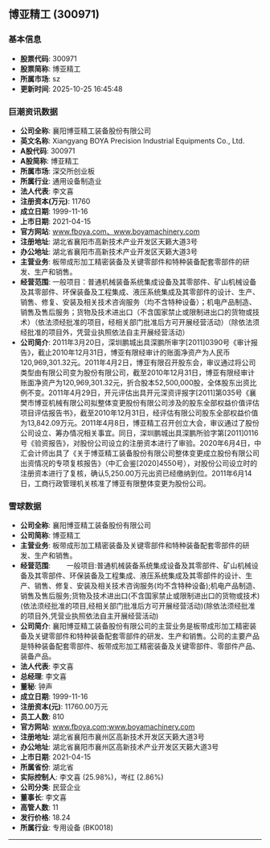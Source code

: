 ## 博亚精工 (300971)

### 基本信息

- **股票代码**: 300971
- **股票简称**: 博亚精工
- **所属市场**: sz
- **更新时间**: 2025-10-25 16:45:48

### 巨潮资讯数据

- **公司全称**: 襄阳博亚精工装备股份有限公司
- **英文名称**: Xiangyang BOYA Precision Industrial Equipments Co., Ltd.
- **A股代码**: 300971
- **A股简称**: 博亚精工
- **所属市场**: 深交所创业板
- **所属行业**: 通用设备制造业
- **法人代表**: 李文喜
- **注册资本(万元)**: 11760
- **成立日期**: 1999-11-16
- **上市日期**: 2021-04-15
- **官方网站**: www.fboya.com、www.boyamachinery.com
- **注册地址**: 湖北省襄阳市高新技术产业开发区天籁大道3号
- **办公地址**: 湖北省襄阳市高新技术产业开发区天籁大道3号
- **主营业务**: 板带成形加工精密装备及关键零部件和特种装备配套零部件的研发、生产和销售。
- **经营范围**: 一般项目：普通机械装备系统集成设备及其零部件、矿山机械设备及其零部件、环保装备及工程集成、液压系统集成及其零部件的设计、生产、销售、修复、安装及相关技术咨询服务（均不含特种设备）；机电产品制造、销售及售后服务；货物及技术进出口（不含国家禁止或限制进出口的货物或技术）（依法须经批准的项目，经相关部门批准后方可开展经营活动）（除依法须经批准的项目外，凭营业执照依法自主开展经营活动）
- **公司简介**: 2011年3月20日，深圳鹏城出具深鹏所审字[2011]0390号《审计报告》，截止2010年12月31日，博亚有限经审计的账面净资产为人民币120,969,301.32元。2011年4月2日，博亚有限召开股东会，审议通过将公司类型由有限公司变为股份有限公司，截至2010年12月31日，博亚有限经审计账面净资产为120,969,301.32元，折合股本52,500,000股，全体股东出资比例不变。2011年4月29日，开元评估出具开元深资评报字[2011]第035号《襄樊市博亚机械有限公司拟整体变更股份有限公司涉及的股东全部权益价值评估项目评估报告书》，截至2010年12月31日，经评估有限公司股东全部权益价值为13,842.09万元。2011年4月8日，博亚精工召开创立大会，审议通过了股份公司设立、筹办情况相关事宜。同日，深圳鹏城出具深鹏所验字第[2011]0116号《验资报告》，对股份公司设立的注册资本进行了审验。2020年6月4日，中汇会计师出具了《关于博亚精工装备股份有限公司整体变更成立股份有限公司出资情况的专项复核报告》（中汇会鉴[2020]4550号），对股份公司设立时的注册资本进行了复核，确认5,250.00万元出资已经缴纳到位。2011年6月14日，工商行政管理机关核准了博亚有限整体变更为股份公司。

### 雪球数据

- **公司全称**: 襄阳博亚精工装备股份有限公司
- **公司简称**: 博亚精工
- **主营业务**: 板带成形加工精密装备及关键零部件和特种装备配套零部件的研发、生产和销售。
- **经营范围**: 　　一般项目:普通机械装备系统集成设备及其零部件、矿山机械设备及其零部件、环保装备及工程集成、液压系统集成及其零部件的设计、生产、销售、修复、安装及相关技术咨询服务(均不含特种设备);机电产品制造、销售及售后服务;货物及技术进出口(不含国家禁止或限制进出口的货物或技术)(依法须经批准的项目,经相关部门批准后方可开展经营活动)(除依法须经批准的项目外,凭营业执照依法自主开展经营活动)
- **公司简介**: 襄阳博亚精工装备股份有限公司的主营业务是板带成形加工精密装备及关键零部件和特种装备配套零部件的研发、生产和销售。公司的主要产品是特种装备配套零部件、板带成形加工精密装备及关键零部件、零部件产品、装备产品。
- **法人代表**: 李文喜
- **总经理**: 李文喜
- **董秘**: 钟声
- **成立日期**: 1999-11-16
- **注册资本(元)**: 11760.00万元
- **员工人数**: 810
- **官方网站**: www.fboya.com;www.boyamachinery.com
- **注册地址**: 湖北省襄阳市襄州区高新技术开发区天籁大道3号
- **办公地址**: 湖北省襄阳市襄州区高新技术产业开发区天籁大道3号
- **上市日期**: 2021-04-15
- **所属省份**: 湖北省
- **实际控制人**: 李文喜 (25.98%)，岑红 (2.86%)
- **公司分类**: 民营企业
- **董事长**: 李文喜
- **高管人数**: 11
- **发行价格**: 18.24
- **所属行业**: 专用设备 (BK0018)

---